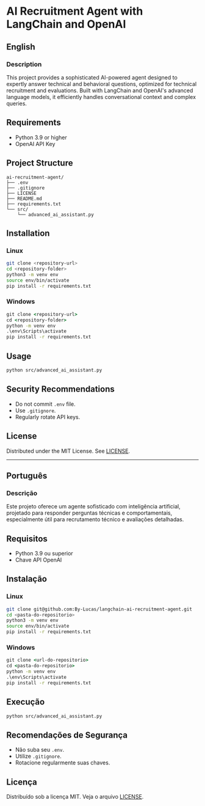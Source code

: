 
# AI Recruitment Agent with LangChain and OpenAI

## English

### Description
This project provides a sophisticated AI-powered agent designed to expertly answer technical and behavioral questions, optimized for technical recruitment and evaluations. Built with LangChain and OpenAI's advanced language models, it efficiently handles conversational context and complex queries.

## Requirements
- Python 3.9 or higher
- OpenAI API Key

## Project Structure
```
ai-recruitment-agent/
├── .env
├── .gitignore
├── LICENSE
├── README.md
├── requirements.txt
└── src/
    └── advanced_ai_assistant.py
```

## Installation

### Linux
```bash
git clone <repository-url>
cd <repository-folder>
python3 -m venv env
source env/bin/activate
pip install -r requirements.txt
```

### Windows
```cmd
git clone <repository-url>
cd <repository-folder>
python -m venv env
.\env\Scripts\activate
pip install -r requirements.txt
```

## Usage
```bash
python src/advanced_ai_assistant.py
```

## Security Recommendations
- Do not commit `.env` file.
- Use `.gitignore`.
- Regularly rotate API keys.

## License
Distributed under the MIT License. See [LICENSE](LICENSE).

---

## Português

### Descrição
Este projeto oferece um agente sofisticado com inteligência artificial, projetado para responder perguntas técnicas e comportamentais, especialmente útil para recrutamento técnico e avaliações detalhadas.

## Requisitos
- Python 3.9 ou superior
- Chave API OpenAI

## Instalação

### Linux
```bash
git clone git@github.com:By-Lucas/langchain-ai-recruitment-agent.git
cd <pasta-do-repositorio>
python3 -m venv env
source env/bin/activate
pip install -r requirements.txt
```

### Windows
```cmd
git clone <url-do-repositorio>
cd <pasta-do-repositorio>
python -m venv env
.\env\Scripts\activate
pip install -r requirements.txt
```

## Execução
```bash
python src/advanced_ai_assistant.py
```

## Recomendações de Segurança
- Não suba seu `.env`.
- Utilize `.gitignore`.
- Rotacione regularmente suas chaves.

## Licença
Distribuído sob a licença MIT. Veja o arquivo [LICENSE](LICENSE).
